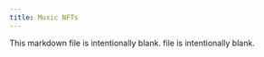 ```yaml
---
title: Music NFTs
---
```


<!--
<p align="center">
<img src="" alt="" width="800px" />
</p>
-->

This markdown file is intentionally blank. file is intentionally blank.
